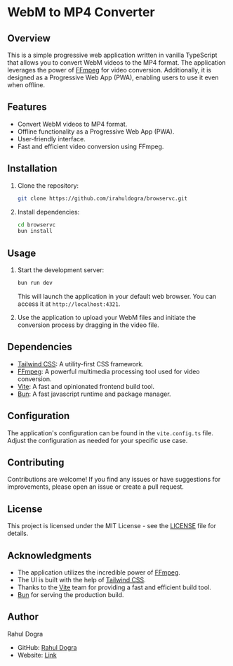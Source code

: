 # WebM to MP4 Converter

## Overview

This is a simple progressive web application written in vanilla TypeScript that allows you to convert WebM videos to the MP4 format. The application leverages the power of [FFmpeg](https://ffmpeg.org/) for video conversion. Additionally, it is designed as a Progressive Web App (PWA), enabling users to use it even when offline.

## Features

- Convert WebM videos to MP4 format.
- Offline functionality as a Progressive Web App (PWA).
- User-friendly interface.
- Fast and efficient video conversion using FFmpeg.

## Installation

1. Clone the repository:

   ```bash
   git clone https://github.com/irahuldogra/browservc.git
   ```

2. Install dependencies:

   ```bash
   cd browservc
   bun install
   ```

## Usage

1. Start the development server:

   ```bash
   bun run dev
   ```

   This will launch the application in your default web browser. You can access it at `http://localhost:4321`.

2. Use the application to upload your WebM files and initiate the conversion process by dragging in the video file.

## Dependencies

- [Tailwind CSS](https://tailwindcss.com/): A utility-first CSS framework.
- [FFmpeg](https://ffmpeg.org/): A powerful multimedia processing tool used for video conversion.
- [Vite](https://vitejs.dev/): A fast and opinionated frontend build tool.
- [Bun](https://bun.sh/): A fast javascript runtime and package manager.

## Configuration

The application's configuration can be found in the `vite.config.ts` file. Adjust the configuration as needed for your specific use case.

## Contributing

Contributions are welcome! If you find any issues or have suggestions for improvements, please open an issue or create a pull request.

## License

This project is licensed under the MIT License - see the [LICENSE](LICENSE) file for details.

## Acknowledgments

- The application utilizes the incredible power of [FFmpeg](https://ffmpeg.org/).
- The UI is built with the help of [Tailwind CSS](https://tailwindcss.com/).
- Thanks to the [Vite](https://vitejs.dev/) team for providing a fast and efficient build tool.
- [Bun](https://bun.sh/) for serving the production build.

## Author

Rahul Dogra
- GitHub: [Rahul Dogra](https://github.com/irahuldogra)
- Website: [Link](https://rahuldogra.dev)
